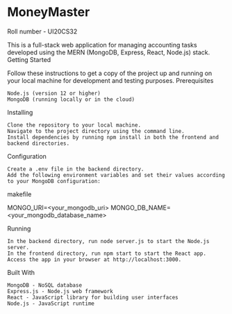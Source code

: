 # MoneyMaster
Roll number - UI20CS32


This is a full-stack web application for managing accounting tasks developed using the MERN (MongoDB, Express, React, Node.js) stack.
Getting Started

Follow these instructions to get a copy of the project up and running on your local machine for development and testing purposes.
Prerequisites

    Node.js (version 12 or higher)
    MongoDB (running locally or in the cloud)

Installing

    Clone the repository to your local machine.
    Navigate to the project directory using the command line.
    Install dependencies by running npm install in both the frontend and backend directories.

Configuration

    Create a .env file in the backend directory.
    Add the following environment variables and set their values according to your MongoDB configuration:

makefile

MONGO_URI=<your_mongodb_uri>
MONGO_DB_NAME=<your_mongodb_database_name>

Running

    In the backend directory, run node server.js to start the Node.js server.
    In the frontend directory, run npm start to start the React app.
    Access the app in your browser at http://localhost:3000.

Built With

    MongoDB - NoSQL database
    Express.js - Node.js web framework
    React - JavaScript library for building user interfaces
    Node.js - JavaScript runtime
